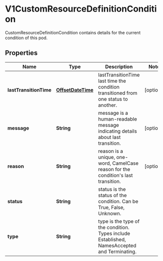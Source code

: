 

# V1CustomResourceDefinitionCondition

CustomResourceDefinitionCondition contains details for the current condition of this pod.
## Properties

Name | Type | Description | Notes
------------ | ------------- | ------------- | -------------
**lastTransitionTime** | [**OffsetDateTime**](OffsetDateTime.md) | lastTransitionTime last time the condition transitioned from one status to another. |  [optional]
**message** | **String** | message is a human-readable message indicating details about last transition. |  [optional]
**reason** | **String** | reason is a unique, one-word, CamelCase reason for the condition&#39;s last transition. |  [optional]
**status** | **String** | status is the status of the condition. Can be True, False, Unknown. | 
**type** | **String** | type is the type of the condition. Types include Established, NamesAccepted and Terminating. | 




